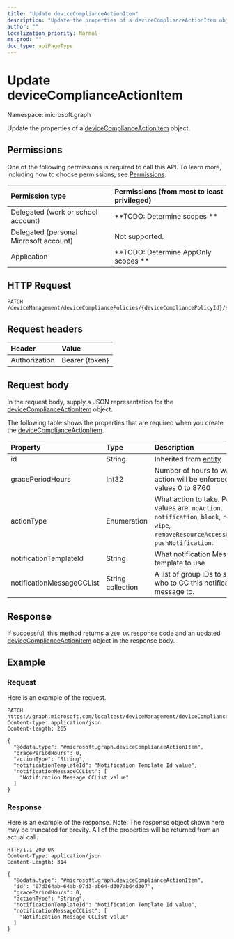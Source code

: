 ```yaml
---
title: "Update deviceComplianceActionItem"
description: "Update the properties of a deviceComplianceActionItem object."
author: ""
localization_priority: Normal
ms.prod: ""
doc_type: apiPageType
---
```


# Update deviceComplianceActionItem

Namespace: microsoft.graph

Update the properties of a [deviceComplianceActionItem](../resources/devicecomplianceactionitem.md) object.

## Permissions
One of the following permissions is required to call this API. To learn more, including how to choose permissions, see [Permissions](/concepts/permissions-reference.md).

|Permission type|Permissions (from most to least privileged)|
|:---|:---|
|Delegated (work or school account)|**TODO: Determine scopes **|
|Delegated (personal Microsoft account)|Not supported.|
|Application|**TODO: Determine AppOnly scopes **|

## HTTP Request
<!-- {
  "blockType": "ignored"
}
-->
``` http
PATCH /deviceManagement/deviceCompliancePolicies/{deviceCompliancePolicyId}/scheduledActionsForRule/{deviceComplianceScheduledActionForRuleId}/scheduledActionConfigurations/{deviceComplianceActionItemId}
```

## Request headers
|Header|Value|
|:---|:---|
|Authorization|Bearer {token}|

## Request body
In the request body, supply a JSON representation for the [deviceComplianceActionItem](../resources/devicecomplianceactionitem.md) object.

The following table shows the properties that are required when you create the [deviceComplianceActionItem](../resources/devicecomplianceactionitem.md).

|Property|Type|Description|
|:---|:---|:---|
|id|String| Inherited from [entity](../resources/entity.md)|
|gracePeriodHours|Int32|Number of hours to wait till the action will be enforced. Valid values 0 to 8760|
|actionType|Enumeration|What action to take. Possible values are: `noAction`, `notification`, `block`, `retire`, `wipe`, `removeResourceAccessProfiles`, `pushNotification`.|
|notificationTemplateId|String|What notification Message template to use|
|notificationMessageCCList|String collection|A list of group IDs to speicify who to CC this notification message to.|



## Response
If successful, this method returns a `200 OK` response code and an updated [deviceComplianceActionItem](../resources/devicecomplianceactionitem.md) object in the response body.

## Example

### Request
Here is an example of the request.
<!-- {
  "blockType": "request",
  "name": "update_devicecomplianceactionitem"
}
-->
``` http
PATCH https://graph.microsoft.com/localtest/deviceManagement/deviceCompliancePolicies/{deviceCompliancePolicyId}/scheduledActionsForRule/{deviceComplianceScheduledActionForRuleId}/scheduledActionConfigurations/{deviceComplianceActionItemId}
Content-type: application/json
Content-length: 265

{
  "@odata.type": "#microsoft.graph.deviceComplianceActionItem",
  "gracePeriodHours": 0,
  "actionType": "String",
  "notificationTemplateId": "Notification Template Id value",
  "notificationMessageCCList": [
    "Notification Message CCList value"
  ]
}
```

### Response
Here is an example of the response. Note: The response object shown here may be truncated for brevity. All of the properties will be returned from an actual call.
<!-- {
  "blockType": "response",
  "truncated": true
}
-->
``` http
HTTP/1.1 200 OK
Content-Type: application/json
Content-Length: 314

{
  "@odata.type": "#microsoft.graph.deviceComplianceActionItem",
  "id": "07d364ab-64ab-07d3-ab64-d307ab64d307",
  "gracePeriodHours": 0,
  "actionType": "String",
  "notificationTemplateId": "Notification Template Id value",
  "notificationMessageCCList": [
    "Notification Message CCList value"
  ]
}
```

